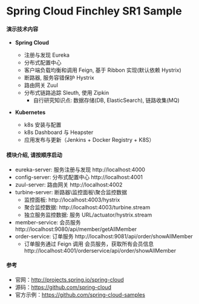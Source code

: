 # Spring Cloud Finchley SR1 Sample

#### 演示技术内容
- **Spring Cloud**
  - 注册与发现 Eureka
  - 分布式配置中心
  - 客户端负载均衡和调用 Feign, 基于 Ribbon 实现(默认依赖 Hystrix)
  - 断路器, 服务容错保护 Hystrix
  - 路由网关 Zuul
  - 分布式链路追踪 Sleuth, 使用 Zipkin
    - 自行研究知识点: 数据存储(DB, ElasticSearch), 链路收集(MQ)
  
- **Kubernetes**
  - k8s 安装与配置
  - k8s Dashboard 与 Heapster
  - 应用发布与更新（Jenkins + Docker Registry + K8S）

#### 模块介绍, 请按顺序启动
- eureka-server: 服务注册与发现 http://localhost:4000
- config-server: 分布式配置中心 http://localhost:4001
- zuul-server: 路由网关 http://localhost:4002
- turbine-server: 断路器\监控面板\聚合监控数据
  - 监控面板: http://localhost:4003/hystrix
  - 聚合监控数据: http://localhost:4003/turbine.stream
  - 独立服务监控数据: 服务 URL/actuator/hystrix.stream
- member-service: 会员服务 http://localhost:9080/api/member/getAllMember
- order-service: 订单服务 http://localhost:9081/api/order/showAllMember
  - 订单服务通过 Feign 调用 会员服务，获取所有会员信息 http://localhost:4001/orderservice/api/order/showAllMember
  
#### 参考
- 官网：http://projects.spring.io/spring-cloud
- 源码：https://github.com/spring-cloud
- 官方示例：https://github.com/spring-cloud-samples

